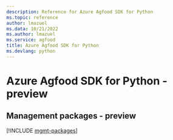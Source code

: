 ```yaml
---
description: Reference for Azure Agfood SDK for Python
ms.topic: reference
author: lmazuel
ms.data: 10/21/2022
ms.author: lmazuel
ms.service: agfood
title: Azure Agfood SDK for Python
ms.devlang: python
---
```

# Azure Agfood SDK for Python - preview

## Management packages - preview
[!INCLUDE [mgmt-packages](agfood-mgmt-index.md)]